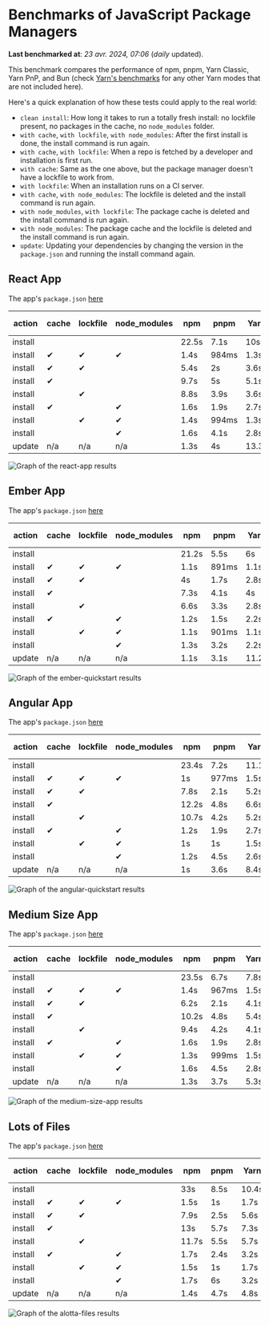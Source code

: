 # Benchmarks of JavaScript Package Managers

**Last benchmarked at**: _23 avr. 2024, 07:06_ (_daily_ updated).

This benchmark compares the performance of npm, pnpm, Yarn Classic, Yarn PnP, and Bun (check [Yarn's benchmarks](https://yarnpkg.com/benchmarks) for any other Yarn modes that are not included here).

Here's a quick explanation of how these tests could apply to the real world:

- `clean install`: How long it takes to run a totally fresh install: no lockfile present, no packages in the cache, no `node_modules` folder.
- `with cache`, `with lockfile`, `with node_modules`: After the first install is done, the install command is run again.
- `with cache`, `with lockfile`: When a repo is fetched by a developer and installation is first run.
- `with cache`: Same as the one above, but the package manager doesn't have a lockfile to work from.
- `with lockfile`: When an installation runs on a CI server.
- `with cache`, `with node_modules`: The lockfile is deleted and the install command is run again.
- `with node_modules`, `with lockfile`: The package cache is deleted and the install command is run again.
- `with node_modules`: The package cache and the lockfile is deleted and the install command is run again.
- `update`: Updating your dependencies by changing the version in the `package.json` and running the install command again.

## React App

The app's `package.json` [here](./fixtures/react-app/package.json)

| action  | cache | lockfile | node_modules| npm | pnpm | Yarn | Yarn PnP | Bun |
| ---     | ---   | ---      | ---         | --- | ---  | ---  | ---      | --- |
| install |       |          |             | 22.5s | 7.1s | 10s | 2.8s | 1.4s |
| install | ✔     | ✔        | ✔           | 1.4s | 984ms | 1.3s | n/a | 32ms |
| install | ✔     | ✔        |             | 5.4s | 2s | 3.6s | 1s | 417ms |
| install | ✔     |          |             | 9.7s | 5s | 5.1s | 2.5s | 467ms |
| install |       | ✔        |             | 8.8s | 3.9s | 3.6s | 1s | 388ms |
| install | ✔     |          | ✔           | 1.6s | 1.9s | 2.7s | n/a | 48ms |
| install |       | ✔        | ✔           | 1.4s | 994ms | 1.3s | n/a | 30ms |
| install |       |          | ✔           | 1.6s | 4.1s | 2.8s | n/a | 46ms |
| update  | n/a | n/a | n/a | 1.3s | 4s | 13.3s | 3.3s | 32ms |

<img alt="Graph of the react-app results" src="results/img/react-app.svg" />

## Ember App

The app's `package.json` [here](./fixtures/ember-quickstart/package.json)

| action  | cache | lockfile | node_modules| npm | pnpm | Yarn | Yarn PnP | Bun |
| ---     | ---   | ---      | ---         | --- | ---  | ---  | ---      | --- |
| install |       |          |             | 21.2s | 5.5s | 6s | 2.4s | 1.2s |
| install | ✔     | ✔        | ✔           | 1.1s | 891ms | 1.1s | n/a | 26ms |
| install | ✔     | ✔        |             | 4s | 1.7s | 2.8s | 969ms | 339ms |
| install | ✔     |          |             | 7.3s | 4.1s | 4s | 2s | 347ms |
| install |       | ✔        |             | 6.6s | 3.3s | 2.8s | 959ms | 308ms |
| install | ✔     |          | ✔           | 1.2s | 1.5s | 2.2s | n/a | 37ms |
| install |       | ✔        | ✔           | 1.1s | 901ms | 1.1s | n/a | 24ms |
| install |       |          | ✔           | 1.3s | 3.2s | 2.2s | n/a | 36ms |
| update  | n/a | n/a | n/a | 1.1s | 3.1s | 11.2s | 3.5s | 26ms |

<img alt="Graph of the ember-quickstart results" src="results/img/ember-quickstart.svg" />

## Angular App

The app's `package.json` [here](./fixtures/angular-quickstart/package.json)

| action  | cache | lockfile | node_modules| npm | pnpm | Yarn | Yarn PnP | Bun |
| ---     | ---   | ---      | ---         | --- | ---  | ---  | ---      | --- |
| install |       |          |             | 23.4s | 7.2s | 11.1s | 2.9s | 1.7s |
| install | ✔     | ✔        | ✔           | 1s | 977ms | 1.5s | n/a | 26ms |
| install | ✔     | ✔        |             | 7.8s | 2.1s | 5.2s | 1.3s | 788ms |
| install | ✔     |          |             | 12.2s | 4.8s | 6.6s | 2.4s | 763ms |
| install |       | ✔        |             | 10.7s | 4.2s | 5.2s | 1.3s | 717ms |
| install | ✔     |          | ✔           | 1.2s | 1.9s | 2.7s | n/a | 39ms |
| install |       | ✔        | ✔           | 1s | 1s | 1.5s | n/a | 23ms |
| install |       |          | ✔           | 1.2s | 4.5s | 2.6s | n/a | 38ms |
| update  | n/a | n/a | n/a | 1s | 3.6s | 8.4s | 2.6s | 26ms |

<img alt="Graph of the angular-quickstart results" src="results/img/angular-quickstart.svg" />

## Medium Size App

The app's `package.json` [here](./fixtures/medium-size-app/package.json)

| action  | cache | lockfile | node_modules| npm | pnpm | Yarn | Yarn PnP | Bun |
| ---     | ---   | ---      | ---         | --- | ---  | ---  | ---      | --- |
| install |       |          |             | 23.5s | 6.7s | 7.8s | 3s | 1.3s |
| install | ✔     | ✔        | ✔           | 1.4s | 967ms | 1.5s | n/a | 29ms |
| install | ✔     | ✔        |             | 6.2s | 2.1s | 4.1s | 1.2s | 496ms |
| install | ✔     |          |             | 10.2s | 4.8s | 5.4s | 2.5s | 459ms |
| install |       | ✔        |             | 9.4s | 4.2s | 4.1s | 1.2s | 449ms |
| install | ✔     |          | ✔           | 1.6s | 1.9s | 2.8s | n/a | 43ms |
| install |       | ✔        | ✔           | 1.3s | 999ms | 1.5s | n/a | 26ms |
| install |       |          | ✔           | 1.6s | 4.5s | 2.8s | n/a | 41ms |
| update  | n/a | n/a | n/a | 1.3s | 3.7s | 5.3s | 2.4s | 37ms |

<img alt="Graph of the medium-size-app results" src="results/img/medium-size-app.svg" />

## Lots of Files

The app's `package.json` [here](./fixtures/alotta-files/package.json)

| action  | cache | lockfile | node_modules| npm | pnpm | Yarn | Yarn PnP | Bun |
| ---     | ---   | ---      | ---         | --- | ---  | ---  | ---      | --- |
| install |       |          |             | 33s | 8.5s | 10.4s | 3.5s | 1.7s |
| install | ✔     | ✔        | ✔           | 1.5s | 1s | 1.7s | n/a | 37ms |
| install | ✔     | ✔        |             | 7.9s | 2.5s | 5.6s | 1.4s | 650ms |
| install | ✔     |          |             | 13s | 5.7s | 7.3s | 2.9s | 670ms |
| install |       | ✔        |             | 11.7s | 5.5s | 5.7s | 1.4s | 648ms |
| install | ✔     |          | ✔           | 1.7s | 2.4s | 3.2s | n/a | 55ms |
| install |       | ✔        | ✔           | 1.5s | 1s | 1.7s | n/a | 33ms |
| install |       |          | ✔           | 1.7s | 6s | 3.2s | n/a | 53ms |
| update  | n/a | n/a | n/a | 1.4s | 4.7s | 4.8s | 3s | 87ms |

<img alt="Graph of the alotta-files results" src="results/img/alotta-files.svg" />